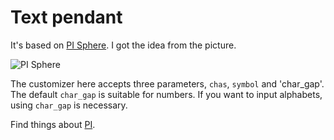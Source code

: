 # Text pendant

It's based on [PI Sphere](https://www.thingiverse.com/thing:1639055). I got the idea from the picture. 

![PI Sphere](http://thingiverse-production-new.s3.amazonaws.com/renders/eb/e4/fc/16/bd/852b99551f82bda21232d4161bfa3dda_preview_featured.JPG)

The customizer here accepts three parameters, `chas`, `symbol` and 'char_gap'. The default `char_gap` is suitable for numbers. If you want to input alphabets,  using `char_gap` is necessary. 

Find things about [PI](http://www.thingiverse.com/JustinSDK/collections/pi).
